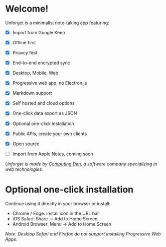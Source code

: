 # Welcome!


Unforget is a minimalist note-taking app featuring:

- [x] Import from Google Keep
- [x] Offline first
- [x] Priavcy first
- [x] End-to-end encrypted sync
- [x] Desktop, Mobile, Web
- [x] Progressive web app, no Electron.js
- [x] Markdown support
- [x] Self hosted and cloud options
- [x] One-click data export as JSON
- [x] Optional one-click installation
- [x] Public APIs, create your own clients
- [x] Open source
- [ ] Import from Apple Notes, coming soon


*Unforget is made by [Computing Den](https://computing-den.com), a software company specializing in web technologies.*


# Optional one-click installation

Continue using it directly in your browser or install:

- Chrome / Edge: Install icon in the URL bar
- iOS Safari: Share → Add to Home Screen
- Android Browser: Menu → Add to Home Screen

*Note: Desktop Safari and Firefox do not support installing Progressive Web Apps.*
